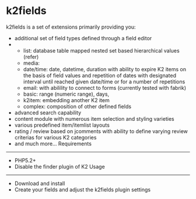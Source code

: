 k2fields
========
k2fields is a set of extensions primarily providing you:
* additional set of field types defined through a field editor
* - list: database table mapped nested set based hierarchical values (refer)
  - media:
  - date/time: date, datetime, duration with ability to expire K2 items on the basis of field values and repetition of dates with designated interval until reached given date/time or for a number of repetitions
  - email: with abilility to connect to forms (currently tested with fabrik)
  - basic: range (numeric range), days, 
  - k2item: embedding another K2 item
  - complex: composition of other defined fields
* advanced search capability
* content module with numerous item selection and styling varieties
* various predefined item/itemlist layouts
* rating / review based on jcomments with ability to define varying review criterias for various K2 categories
* and much more...
Requirements
------------
* PHP5.2+
* Disable the finder plugin of K2
Usage
-----
* Download and install
* Create your fields and adjust the k2fields plugin settings
